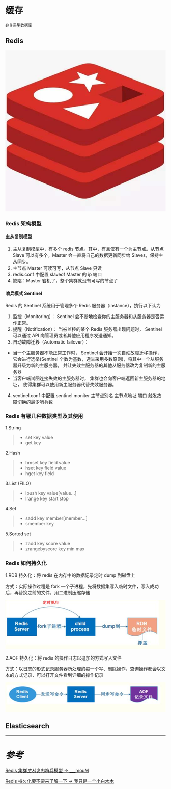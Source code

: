 # 缓存

`非关系型数据库`

## Redis

![Redislogo](../.vuepress/public/redislogo.jpg)

### Redis 架构模型

#### 主从复制模型

1. 主从复制模型中，有多个 redis 节点。其中，有且仅有一个为主节点。从节点 Slave 可以有多个。Master 会一直将自己的数据更新同步给 Slaves，保持主从同步。
2. 主节点 Master 可读可写，从节点 Slave 只读
3. redis.conf 中配置 slaveof Master 的 ip 端口
4. 缺陷：Master 宕机了，整个集群就没有可写的节点了

#### 哨兵模式 Sentinel

Redis 的 Sentinel 系统用于管理多个 Redis 服务器（instance），执行以下认为

1. 监控（Monitoring）： Sentinel 会不断地检查你的主服务器和从服务器是否运作正常。
2. 提醒（Notification）： 当被监控的某个 Redis 服务器出现问题时， Sentinel 可以通过 API 向管理员或者其他应用程序发送通知。
3. 自动故障迁移（Automatic failover）：

- 当一个主服务器不能正常工作时， Sentinel 会开始一次自动故障迁移操作， 它会进行选举(Sentinel 个数为基数，选举采用多数原则)，将其中一个从服务器升级为新的主服务器， 并让失效主服务器的其他从服务器改为复制新的主服务器
- 当客户端试图连接失效的主服务器时， 集群也会向客户端返回新主服务器的地址， 使得集群可以使用新主服务器代替失效服务器。

4. sentinel.conf 中配置 sentinel moniter 主节点别名 主节点地址 端口 触发故障切换的最少哨兵数

### Redis 有哪几种数据类型及其使用

1.String

> - set key value
> - get key

2.Hash

> - hmset key field value
> - hset key field value
> - hget key field

3.List (FILO)

> - lpush key value[value...]
> - lrange key start stop

4.Set

> - sadd key member[member...]
> - smember key

5.Sorted set

> - zadd key score value
> - zrangebyscore key min max

### Redis 如何持久化

1.RDB 持久化：将 redis 在内存中的数据记录定时 dump 到磁盘上

方式：实际操作过程是 fork 一个子进程，先将数据集写入临时文件，写入成功后，再替换之前的文件，用二进制压缩存储

![RDB持久化](../.vuepress/public/pointsredisrdb.jpg)

2.AOF 持久化：将 redis 的操作日志以追加的方式写入文件

方式：以日志的形式记录服务器所处理的每一个写、删除操作，查询操作都会以文本的方式记录，可以打开文件看到详细的操作记录

![AOF持久化](../.vuepress/public/pointsredisaof.jpg)

## Elasticsearch

---

# _参考_

[Redis 集群*主从复制*哨兵模型 -> \_\_\_mouM](https://www.cnblogs.com/aknife/archive/2019/07/15/11190911.html)

[Redis 持久化要不要来了解一下 -> 我只是一个小白木木](https://www.jianshu.com/p/472f3850a333)










<comment-comment/>